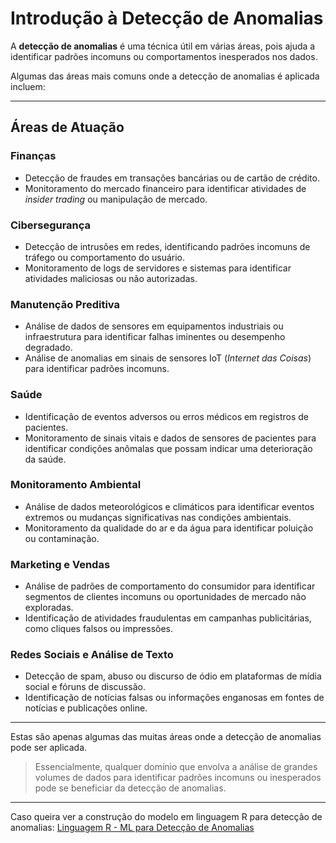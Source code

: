 # Introdução à Detecção de Anomalias

A **detecção de anomalias** é uma técnica útil em várias áreas, pois ajuda a identificar padrões incomuns ou comportamentos inesperados nos dados.

Algumas das áreas mais comuns onde a detecção de anomalias é aplicada incluem:

---

## Áreas de Atuação

### Finanças
- Detecção de fraudes em transações bancárias ou de cartão de crédito.
- Monitoramento do mercado financeiro para identificar atividades de *insider trading* ou manipulação de mercado.

### Cibersegurança
- Detecção de intrusões em redes, identificando padrões incomuns de tráfego ou comportamento do usuário.
- Monitoramento de logs de servidores e sistemas para identificar atividades maliciosas ou não autorizadas.

### Manutenção Preditiva
- Análise de dados de sensores em equipamentos industriais ou infraestrutura para identificar falhas iminentes ou desempenho degradado.
- Análise de anomalias em sinais de sensores IoT (*Internet das Coisas*) para identificar padrões incomuns.

### Saúde
- Identificação de eventos adversos ou erros médicos em registros de pacientes.
- Monitoramento de sinais vitais e dados de sensores de pacientes para identificar condições anômalas que possam indicar uma deterioração da saúde.

### Monitoramento Ambiental
- Análise de dados meteorológicos e climáticos para identificar eventos extremos ou mudanças significativas nas condições ambientais.
- Monitoramento da qualidade do ar e da água para identificar poluição ou contaminação.

### Marketing e Vendas
- Análise de padrões de comportamento do consumidor para identificar segmentos de clientes incomuns ou oportunidades de mercado não exploradas.
- Identificação de atividades fraudulentas em campanhas publicitárias, como cliques falsos ou impressões.

### Redes Sociais e Análise de Texto
- Detecção de spam, abuso ou discurso de ódio em plataformas de mídia social e fóruns de discussão.
- Identificação de notícias falsas ou informações enganosas em fontes de notícias e publicações online.

---

Estas são apenas algumas das muitas áreas onde a detecção de anomalias pode ser aplicada.

> Essencialmente, qualquer domínio que envolva a análise de grandes volumes de dados para identificar padrões incomuns ou inesperados pode se beneficiar da detecção de anomalias.

---

Caso queira ver a construção do modelo em linguagem R para detecção de anomalias: [Linguagem R - ML para Detecção de Anomalias](../r/modelo-ml-anomalias.md)